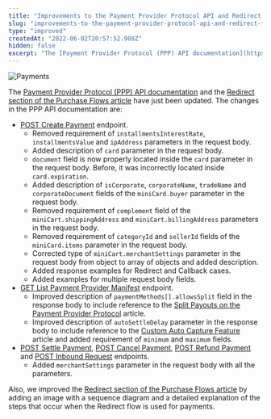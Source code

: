 ```yaml
---
title: "Improvements to the Payment Provider Protocol API and Redirect flow documentation"
slug: "improvements-to-the-payment-provider-protocol-api-and-redirect-flow-documentation"
type: "improved"
createdAt: "2022-06-02T20:57:52.908Z"
hidden: false
excerpt: "The [Payment Provider Protocol (PPP) API documentation](https://developers.vtex.com/vtex-rest-api/reference/payment-provider-protocol-api-overview) and the [Redirect section of the Purchase Flows article](https://developers.vtex.com/vtex-rest-api/docs/payments-integration-purchase-flows#redirect) have just been updated."
---
```


![Payments](https://raw.githubusercontent.com/vtexdocs/dev-portal-content/main/images/improvements-to-the-payment-provider-protocol-api-and-redirect-flow-documentation-0.png)

The [Payment Provider Protocol (PPP) API documentation](https://developers.vtex.com/vtex-rest-api/reference/payment-provider-protocol-api-overview) and the [Redirect section of the Purchase Flows article](https://developers.vtex.com/vtex-rest-api/docs/payments-integration-purchase-flows#redirect) have just been updated. The changes in the PPP API documentation are:

- [POST Create Payment](https://developers.vtex.com/vtex-rest-api/reference/createpayment) endpoint.
  - Removed requirement of `installmentsInterestRate`, `installmentsValue` and `ipAddress` parameters in the request body.
  - Added description of `card` parameter in the request body.
  - `document` field is now properly located inside the `card` parameter in the request body. Before, it was incorrectly located inside `card.expiration`.
  - Added description of `isCorporate`, `corporateName`, `tradeName` and `corporateDocument` fields of the `miniCard.buyer` parameter in the request body.
  - Removed requirement of `complement` field of the `miniCart.shippingAddress` and `miniCart.billingAddress` parameters in the request body.
  - Removed requirement of `categoryId` and `sellerId` fields of the `miniCard.items` parameter in the request body.
  - Corrected type of `miniCart.merchantSettings` parameter in the request body from object to array of objects and added description.
  - Added response examples for Redirect and Callback cases.
  - Added examples for multiple request body fields.
- [GET List Payment Provider Manifest](https://developers.vtex.com/vtex-rest-api/reference/manifest-1) endpoint.
  - Improved description of `paymentMethods[].allowsSplit` field in the response body to include reference to the [Split Payouts on the Payment Provider Protocol](https://developers.vtex.com/vtex-rest-api/docs/split-payouts-on-payment-provider-protocol) article.
  - Improved description of `autoSettleDelay` parameter in the response body to include reference to the [Custom Auto Capture Feature](https://developers.vtex.com/vtex-rest-api/docs/custom-auto-capture-feature) article and added requirement of `minimum` and `maximum` fields.
- [POST Settle Payment](https://developers.vtex.com/vtex-rest-api/reference/settlepayment), [POST Cancel Payment](https://developers.vtex.com/vtex-rest-api/reference/cancelpayment), [POST Refund Payment](https://developers.vtex.com/vtex-rest-api/reference/refundpayment) and [POST Inbound Request](https://developers.vtex.com/vtex-rest-api/reference/inboundrequestbeta) endpoints.
  - Added `merchantSettings` parameter in the request body with all the parameters.

Also, we improved the [Redirect section of the Purchase Flows article](https://developers.vtex.com/vtex-rest-api/docs/payments-integration-purchase-flows#redirect) by adding an image with a sequence diagram and a detailed explanation of the steps that occur when the Redirect flow is used for payments.